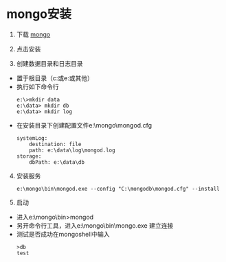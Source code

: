 # mongo安装
1. 下载 [mongo](https://www.mongodb.com/dr/fastdl.mongodb.org/win32/mongodb-win32-x86_64-2008plus-ssl-3.6.4-signed.msi/download)

2. 点击安装

3. 创建数据目录和日志目录
* 置于根目录（c:或e:或其他）
* 执行如下命令行
    ```
    e:\>mkdir data
    e:\data> mkdir db
    e:\data> mkdir log
    ```
* 在安装目录下创建配置文件e:\mongo\mongod.cfg
  ```
  systemLog:
      destination: file
      path: e:\data\log\mongod.log
  storage:
      dbPath: e:\data\db
  ```
4. 安装服务
    ```
    e:\mongo\bin\mongod.exe --config "C:\mongodb\mongod.cfg" --install
    ```
5. 启动
* 进入e:\mongo\bin>mongod
* 另开命令行工具，进入e:\mongo\bin\mongo.exe
建立连接
* 测试是否成功在mongoshell中输入
    ```
    >db
    test
    ```

